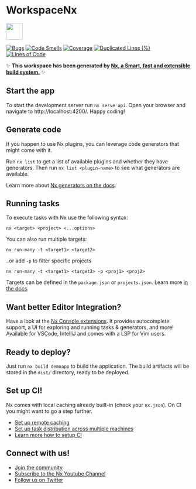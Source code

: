 # WorkspaceNx
<a alt="Nx logo" href="https://nx.dev" target="_blank" rel="noreferrer"><img src="https://raw.githubusercontent.com/nrwl/nx/master/images/nx-logo.png" width="45"></a>


[![Bugs](http://localhost:9000/api/project_badges/measure?project=workspace-nx&metric=bugs&token=sqb_638522e0bc6cfa9b6805fdd9b10a57bbaef7a129)](http://localhost:9000/dashboard?id=workspace-nx) [![Code Smells](http://localhost:9000/api/project_badges/measure?project=workspace-nx&metric=code_smells&token=sqb_638522e0bc6cfa9b6805fdd9b10a57bbaef7a129)](http://localhost:9000/dashboard?id=workspace-nx) [![Coverage](http://localhost:9000/api/project_badges/measure?project=workspace-nx&metric=coverage&token=sqb_638522e0bc6cfa9b6805fdd9b10a57bbaef7a129)](http://localhost:9000/dashboard?id=workspace-nx) [![Duplicated Lines (%)](http://localhost:9000/api/project_badges/measure?project=workspace-nx&metric=duplicated_lines_density&token=sqb_638522e0bc6cfa9b6805fdd9b10a57bbaef7a129)](http://localhost:9000/dashboard?id=workspace-nx) [![Lines of Code](http://localhost:9000/api/project_badges/measure?project=workspace-nx&metric=ncloc&token=sqb_638522e0bc6cfa9b6805fdd9b10a57bbaef7a129)](http://localhost:9000/dashboard?id=workspace-nx)





✨ **This workspace has been generated by [Nx, a Smart, fast and extensible build system.](https://nx.dev)** ✨


## Start the app

To start the development server run `nx serve api`. Open your browser and navigate to http://localhost:4200/. Happy coding!


## Generate code

If you happen to use Nx plugins, you can leverage code generators that might come with it.

Run `nx list` to get a list of available plugins and whether they have generators. Then run `nx list <plugin-name>` to see what generators are available.

Learn more about [Nx generators on the docs](https://nx.dev/plugin-features/use-code-generators).

## Running tasks

To execute tasks with Nx use the following syntax:

```
nx <target> <project> <...options>
```

You can also run multiple targets:

```
nx run-many -t <target1> <target2>
```

..or add `-p` to filter specific projects

```
nx run-many -t <target1> <target2> -p <proj1> <proj2>
```

Targets can be defined in the `package.json` or `projects.json`. Learn more [in the docs](https://nx.dev/core-features/run-tasks).

## Want better Editor Integration?

Have a look at the [Nx Console extensions](https://nx.dev/nx-console). It provides autocomplete support, a UI for exploring and running tasks & generators, and more! Available for VSCode, IntelliJ and comes with a LSP for Vim users.

## Ready to deploy?

Just run `nx build demoapp` to build the application. The build artifacts will be stored in the `dist/` directory, ready to be deployed.

## Set up CI!

Nx comes with local caching already built-in (check your `nx.json`). On CI you might want to go a step further.

- [Set up remote caching](https://nx.dev/core-features/share-your-cache)
- [Set up task distribution across multiple machines](https://nx.dev/core-features/distribute-task-execution)
- [Learn more how to setup CI](https://nx.dev/recipes/ci)

## Connect with us!

- [Join the community](https://nx.dev/community)
- [Subscribe to the Nx Youtube Channel](https://www.youtube.com/@nxdevtools)
- [Follow us on Twitter](https://twitter.com/nxdevtools)
